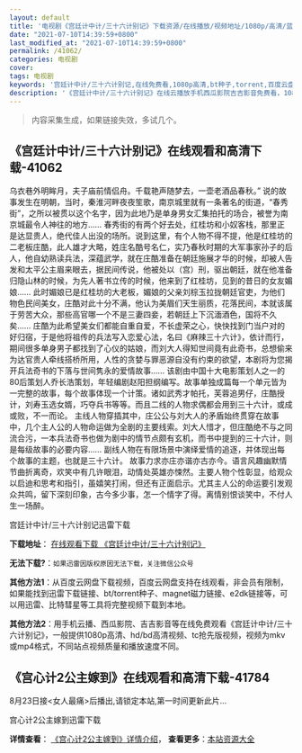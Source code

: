 ```yaml
---
layout: default
title: '电视剧《宫廷计中计/三十六计别记》下载资源/在线播放/视频地址/1080p/高清/蓝光'
date: "2021-07-10T14:39:59+0800"
last_modified_at: "2021-07-10T14:39:59+0800"
permalink: /41062/
categories: 电视剧
cover:
tags: 电视剧
keywords: '宫廷计中计/三十六计别记,在线免费看,1080p高清,bt种子,torrent,百度云盘,magnet,磁力链,迅雷下载资源'
description: '《宫廷计中计/三十六计别记》在线云播放手机西瓜影院吉吉影音免费看，1080p高清bd/hd未删减完整版和tc抢先枪版，mkv/mp4格式，附带bt/torrent种子、magnet/磁力链、百度云盘、网盘资源迅雷下载链接'
---
```


>内容采集生成，如果链接失效，多试几个。


## 《宫廷计中计/三十六计别记》在线观看和高清下载-41062

乌衣巷外明眸月，夫子庙前情侣舟。千载艳声随梦去，一壶老酒品春秋。&rdquo; 说的故事发生在明朝，当时，秦淮河畔夜夜笙歌，南京城里就有一条著名的街道，&ldquo;春秀街&rdquo;，之所以被贯以这个名字，因为此地乃是单身男女汇集拍托的场合，被誉为南京城最令人神往的地方&hellip;… 春秀街的有两个好去处，红桂坊和小奴客栈，那里正是达显贵人，绝代佳人出没的场所。说到这里，有个人物不得不提，他是红桂坊的二老板庄酷，此人雄才大略，姓庄名酷号名仁，实乃春秋时期的大军事家孙子的后人，他自幼熟读兵法，深蕴武学，就在庄酷准备在朝廷施展才华的时候，却被人告发和太平公主眉来眼去，据民间传说，他被处以（宫）刑，驱出朝廷，就在他准备归隐山林的时候，为先人著书立传的时候，他来到了红桂坊，见到的昔日的女友媚娘…… 此时媚娘已是红桂坊的大老板，媚娘的父亲刘棕玉拉拢朝廷官吏，为他们物色民间美女，庄酷对此十分不满，他认为美眉们天生丽质，花落民间，本就该属于劳苦大众，那些高官哪一个不是三妻四妾，若朝廷上下沉湎酒色，国将不久矣&hellip;… 庄酷为此希望美女们都能自重自爱，不长虚荣之心，快快找到门当户对的好归宿，于是他将祖传的兵法写入恋爱心法，名曰《麻辣三十六计》，依计而行，期间很多单身男子都找到了心仪的姑娘，而刘大人得知世间竟有此奇书，总想偷来为达官贵人牵线搭桥所用，人性的贪婪与罪恶源自没有约束的欲望，本剧将为您揭开兵法奇书的下落与世间隽永的爱情故事&hellip;… 该剧由中国十大电影策划人之一的80后策划人乔长浩策划，年轻编剧赵阳担纲编写。故事单独成篇每一个单元皆为一完整的故事，每个故事体现一个计策。诸如武秀才帕托，芙蓉追男仔，庄酷授计，刘寿玉选女婿，巧夺兵书等等。而且二线的人物求偶都会用到三十六计，或成或败，不一而论。 主线人物穿插其中，庄公公与刘大人的矛盾始终贯穿在故事中，几个主人公的人物命运做为全剧的主要线索。刘大人惜才，但庄酷绝不与之同流合污，一本兵法奇书也做为剧中的情节点颇有玄机，而书中提到的三十六计，则是每级故事的必要内容…… 副线人物在有限场景中演绎爱情的追逐，并体现出每个故事的主题，也就是三十六计。 故事力求亦庄亦谐亦古亦今。语言风趣幽默情节曲折离奇，欢笑中有几许眼泪，动情处英雄亦悚然。主要人物个性彰显，给观众以启迪和思考和指引，虽嬉笑打闹，但还有正面启示。尤其主人公的命运要引发观众共鸣，留下深刻印象，古今多少事，怎一个情字了得。离情别恨谈笑中，不付人生一场醉。</div>


宫廷计中计/三十六计别记迅雷下载

**下载地址**： [在线观看下载 《宫廷计中计/三十六计别记》](https://www.993dy.com//vod-detail-id-11255.html) 


**无法下载?**：`如果迅雷因版权原因无法下载，关注微信公众号 `

**其他方法1**：从百度云网盘下载视频，百度云网盘支持在线观看，非会员有限制，如果能找到迅雷下载链接、bt/torrent种子、magnet磁力链接、e2dk链接等，可以用迅雷、比特彗星等工具将完整视频下载到本地。

**其他方法2**：用手机云播、西瓜影院、吉吉影音等在线免费观看《宫廷计中计/三十六计别记》，一般提供1080p高清、hd/bd高清视频、tc抢先版视频，视频为mkv或mp4格式，不同站点视频质量和播放速度不同。


## 《宫心计2公主嫁到》在线观看和高清下载-41784

8月23日接<女人最痛>后播出,请锁定本站,第一时间更新此片...


宫心计2公主嫁到迅雷下载

**详情查看**： [《宫心计2公主嫁到》详情介绍](/movie/41784/)， **查看更多**：[本站资源大全](/movie/t/all/)

